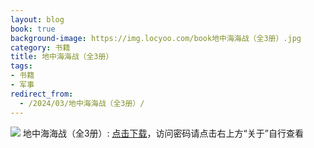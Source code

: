 ```yaml
---
layout: blog
book: true
background-image: https://img.locyoo.com/book地中海海战（全3册）.jpg
category: 书籍
title: 地中海海战（全3册）
tags:
- 书籍
- 军事
redirect_from:
  - /2024/03/地中海海战（全3册）/
---
```

![](https://img.locyoo.com/book地中海海战（全3册）.jpg)
地中海海战（全3册）: <a name = "ref1" href="https://url18.ctfile.com/f/50983618-1418306381-9edbb6?p=3619">点击下载</a>，访问密码请点击右上方“关于”自行查看